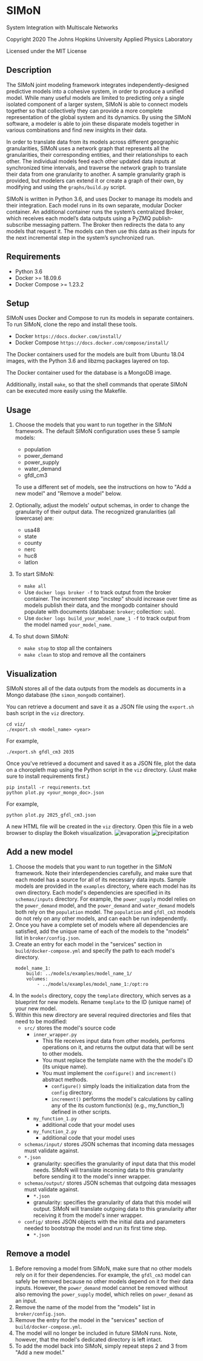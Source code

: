 
# SIMoN
System Integration with Multiscale Networks

Copyright 2020 The Johns Hopkins University Applied Physics Laboratory

Licensed under the MIT License

## Description
The SIMoN joint modeling framework integrates independently-designed predictive models into a cohesive system, in order to produce a unified model. While many useful models are limited to predicting only a single isolated component of a larger system, SIMoN is able to connect models together so that collectively they can provide a more complete representation of the global system and its dynamics.  By using the SIMoN software, a modeler is able to join these disparate models together in various combinations and find new insights in their data.

In order to translate data from its models across different geographic granularities, SIMoN uses a network graph that represents all the granularities, their corresponding entities, and their relationships to each other. The individual models feed each other updated data inputs at synchronized time intervals, and traverse the network graph to translate their data from one granularity to another. A sample granularity graph is provided, but modelers can extend it or create a graph of their own, by modifying and using the `graphs/build.py` script.

SIMoN is written in Python 3.6, and uses Docker to manage its models and their integration. Each model runs in its own separate, modular Docker container. An additional container runs the system’s centralized Broker, which receives each model’s data outputs using a PyZMQ publish-subscribe messaging pattern. The Broker then redirects the data to any models that request it. The models can then use this data as their inputs for the next incremental step in the system’s synchronized run.

## Requirements

 - Python 3.6
 - Docker >= 18.09.6
 - Docker Compose >= 1.23.2

## Setup
SIMoN uses Docker and Compose to run its models in separate containers. To run SIMoN, clone the repo and install these tools.
* Docker `https://docs.docker.com/install/`
* Docker Compose `https://docs.docker.com/compose/install/`

The Docker containers used for the models are built from Ubuntu 18.04 images, with the Python 3.6 and libzmq packages layered on top.

The Docker container used for the database is a MongoDB image.

Additionally, install `make`, so that the shell commands that operate SIMoN can be executed more easily using the Makefile.

## Usage
1.  Choose the models that you want to run together in the SIMoN framework. The default SIMoN configuration uses these 5 sample models:
    * population
    * power_demand
    * power_supply
    * water_demand
    * gfdl_cm3

    To use a different set of models, see the instructions on how to "Add a new model" and "Remove a model" below.

2. Optionally, adjust the models' output schemas, in order to change the granularity of their output data. The recognized granularities (all lowercase) are:
    * usa48
    * state
    * county
    * nerc
    * huc8
    * latlon
3. To start SIMoN:
    * `make all`
    * Use `docker logs broker -f` to track output from the broker container. The increment step "incstep" should increase over time as models publish their data, and the mongodb container should populate with documents (database: `broker`; collection: `sub`).
    * Use `docker logs build_your_model_name_1 -f` to track output from the model named `your_model_name`.
4.  To shut down SIMoN:
    * `make stop` to stop all the containers
    * `make clean` to stop and remove all the containers

## Visualization
SIMoN stores all of the data outputs from the models as documents in a Mongo database (the `simon_mongodb` container).

You can retrieve a document and save it as a JSON file using the `export.sh` bash script in the `viz` directory.

```
cd viz/
./export.sh <model_name> <year>
```
For example,
```
./export.sh gfdl_cm3 2035
```

Once you've retrieved a document and saved it as a JSON file, plot the data on a choropleth map using the Python script in the `viz` directory. (Just make sure to install requirements first.)
```
pip install -r requirements.txt
python plot.py <your_mongo_doc>.json
```
For example,
```
python plot.py 2025_gfdl_cm3.json
```
A new HTML file will be created in the `viz` directory. Open this file in a web browser to display the Bokeh visualization.
![evaporation](viz/demo/2035_evaporation.png)
![precipitation](viz/demo/2035_precipitation.png)

## Add a new model
1.  Choose the models that you want to run together in the SIMoN framework. Note their interdependencies carefully, and make sure that each model has a source for all of its necessary data inputs. Sample models are provided in the `examples` directory, where each model has its own directory. Each model's dependencies are specified in its `schemas/inputs` directory. For example, the `power_supply` model relies on the `power_demand` model, and the `power_demand` and `water_demand` models both rely on the `population` model. The `population` and `gfdl_cm3` models do not rely on any other models, and can each be run independently.
2.  Once you have a complete set of models where all dependencies are satisfied, add the unique name of each of the models to the "models" list in `broker/config.json`.
3.  Create an entry for each model in the "services" section in `build/docker-compose.yml` and specify the path to each model's directory.
    ```
    model_name_1:
        build: ../models/examples/model_name_1/
        volumes:
            - ../models/examples/model_name_1:/opt:ro
4. In the `models` directory, copy the `template` directory, which serves as a blueprint for new models. Rename `template` to the ID (unique name) of your new model.
5. Within this new directory are several required directories and files that need to be modified:
    * `src/` stores the model's source code
        * `inner_wrapper.py`
            * This file receives input data from other models, performs operations on it, and returns the output data that will be sent to other models.
            * You must replace the template name with the the model's ID (its unique name).
            * You must implement the `configure()` and `increment()` abstract methods.
                * `configure()` simply loads the initialization data from the `config` directory.
                * `increment()` performs the model's calculations by calling any of the its custom function(s) (e.g., my_function_1) defined in other scripts.
        * `my_function_1.py`
            * additional code that your model uses
        * `my_function_2.py`
            * additional code that your model uses
    * `schemas/input/` stores JSON schemas that incoming data messages must validate against.
	* `*.json`
        * granularity: specifies the granularity of input data that this model needs. SIMoN will translate incoming data to this granularity before sending it to the model's inner wrapper.
    * `schemas/output/` stores JSON schemas that outgoing data messages must validate against.
        * `*.json`
        * granularity: specifies the granularity of data that this model will output. SIMoN will translate outgoing data to this granularity after receiving it from the model's inner wrapper.
    * `config/` stores JSON objects with the initial data and parameters needed to bootstrap the model and run its first time step.
        * `*.json`

## Remove a model
1.  Before removing a model from SIMoN, make sure that no other models rely on it for their dependencies. For example, the `gfdl_cm3` model can safely be removed because no other models depend on it for their data inputs. However, the `power_demand` model cannot be removed without also removing the `power_supply` model, which relies on `power_demand` as an input.
2.  Remove the name of the model from the "models" list in `broker/config.json`.
3.  Remove the entry for the model in the "services" section of `build/docker-compose.yml`.
4.  The model will no longer be included in future SIMoN runs. Note, however, that the model's dedicated directory is left intact.
5.  To add the model back into SIMoN, simply repeat steps 2 and 3 from "Add a new model."
